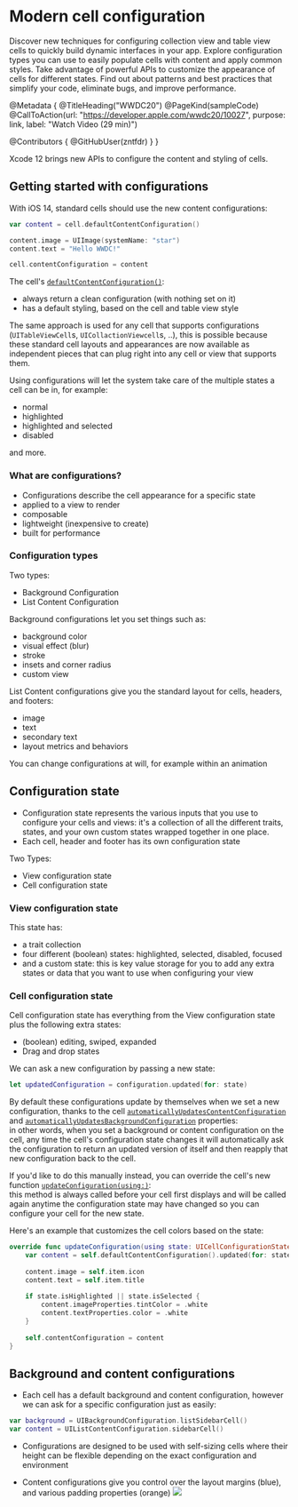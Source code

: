 # Modern cell configuration

Discover new techniques for configuring collection view and table view cells to quickly build dynamic interfaces in your app. Explore configuration types you can use to easily populate cells with content and apply common styles. Take advantage of powerful APIs to customize the appearance of cells for different states. Find out about patterns and best practices that simplify your code, eliminate bugs, and improve performance.

@Metadata {
   @TitleHeading("WWDC20")
   @PageKind(sampleCode)
   @CallToAction(url: "https://developer.apple.com/wwdc20/10027", purpose: link, label: "Watch Video (29 min)")

   @Contributors {
      @GitHubUser(zntfdr)
   }
}



Xcode 12 brings new APIs to configure the content and styling of cells.

## Getting started with configurations

With iOS 14, standard cells should use the new content configurations:

```swift
var content = cell.defaultContentConfiguration()

content.image = UIImage(systemName: "star")
content.text = "Hello WWDC!"

cell.contentConfiguration = content
```

The cell's [`defaultContentConfiguration()`][defaultContentConfiguration]:

- always return a clean configuration (with nothing set on it)
- has a default styling, based on the cell and table view style

The same approach is used for any cell that supports configurations (`UITableViewCell`s, `UICollactionViewcell`s, ..), this is possible because these standard cell layouts and appearances are now available as independent pieces that can plug right into any cell or view that supports them.

Using configurations will let the system take care of the multiple states a cell can be in, for example:

- normal
- highlighted
- highlighted and selected
- disabled

and more.

### What are configurations?

- Configurations describe the cell appearance for a specific state
- applied to a view to render
- composable
- lightweight (inexpensive to create)
- built for performance

### Configuration types

Two types:

- Background Configuration
- List Content Configuration

Background configurations let you set things such as:

- background color
- visual effect (blur)
- stroke
- insets and corner radius
- custom view

List Content configurations give you the standard layout for cells, headers, and footers:

- image
- text
- secondary text
- layout metrics and behaviors

You can change configurations at will, for example within an animation

## Configuration state

- Configuration state represents the various inputs that you use to configure your cells and views: it's a collection of all the different traits, states, and your own custom states wrapped together in one place.
- Each cell, header and footer has its own configuration state

Two Types:

- View configuration state
- Cell configuration state

### View configuration state

This state has:

- a trait collection
- four different (boolean) states: highlighted, selected, disabled, focused
- and a custom state: this is key value storage for you to add any extra states or data that you want to use when configuring your view

### Cell configuration state

Cell configuration state has everything from the View configuration state plus the following extra states:

- (boolean) editing, swiped, expanded
- Drag and drop states

We can ask a new configuration by passing a new state:

```swift
let updatedConfiguration = configuration.updated(for: state)
```

By default these configurations update by themselves when we set a new configuration, thanks to the cell [`automaticallyUpdatesContentConfiguration`][automaticallyUpdatesContentConfiguration] and [`automaticallyUpdatesBackgroundConfiguration`][automaticallyUpdatesBackgroundConfiguration]  properties:  
in other words, when you set a background or content configuration on the cell, any time the cell's configuration state changes it will automatically ask the configuration to return an updated version of itself and then reapply that new configuration back to the cell.

If you'd like to do this manually instead, you can override the cell's new function [`updateConfiguration(using:)`][updateConfiguration(using:)]:  
this method is always called before your cell first displays and will be called again anytime the configuration state may have changed so you can configure your cell for the new state.

Here's an example that customizes the cell colors based on the state:

```swift
override func updateConfiguration(using state: UICellConfigurationState) {
    var content = self.defaultContentConfiguration().updated(for: state)
    
    content.image = self.item.icon
    content.text = self.item.title
 
    if state.isHighlighted || state.isSelected {
        content.imageProperties.tintColor = .white
        content.textProperties.color = .white
    }
 
    self.contentConfiguration = content
}
```

## Background and content configurations

- Each cell has a default background and content configuration, however we can ask for a specific configuration just as easily:

```swift
var background = UIBackgroundConfiguration.listSidebarCell()
var content = UIListContentConfiguration.sidebarCell()
```

- Configurations are designed to be used with self-sizing cells where their height can be flexible depending on the exact configuration and environment

- Content configurations give you control over the layout margins (blue), and various padding properties (orange)
![][layoutImage]

[layoutImage]: WWDC20-10027-layout

[updateConfiguration(using:)]: https://developer.apple.com/documentation/uikit/uicollectionviewcell/3600950-updateconfiguration
[automaticallyUpdatesBackgroundConfiguration]: https://developer.apple.com/documentation/uikit/uicollectionviewcell/3600427-automaticallyupdatesbackgroundco
[automaticallyUpdatesContentConfiguration]: https://developer.apple.com/documentation/uikit/uicollectionviewcell/3600428-automaticallyupdatescontentconfi
[defaultContentConfiguration]: https://developer.apple.com/documentation/uikit/uicollectionviewlistcell/3600969-defaultcontentconfiguration